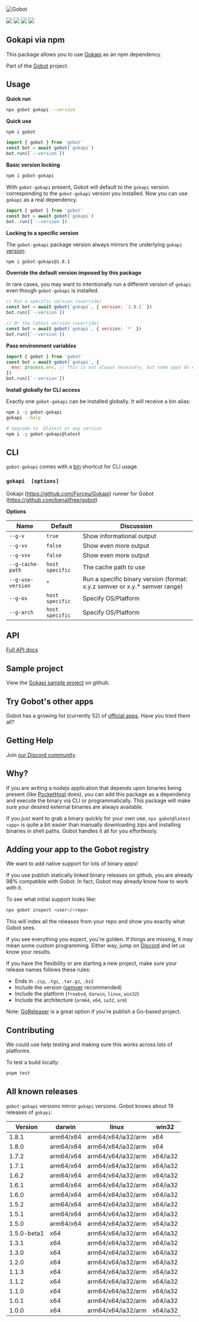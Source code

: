 ![Gobot](https://raw.githubusercontent.com/benallfree/gobot/v1.0.0-alpha.36/assets/gobot-banner-300x.png)

![](https://img.shields.io/npm/v/gobot-gokapi) ![](https://img.shields.io/npm/dt/gobot-gokapi) ![](https://img.shields.io/github/commit-activity/t/benallfree/gobot) ![](https://img.shields.io/github/stars/benallfree/gobot)

## Gokapi via npm

This package allows you to use [Gokapi](https://github.com/Forceu/Gokapi) as an npm dependency.

Part of the [Gobot](https://www.npmjs.com/package/gobot) project.

## Usage

**Quick run**

```bash
npx gobot gokapi --version
```

**Quick use**

```bash
npm i gobot
```

```js
import { gobot } from 'gobot'
const bot = await gobot(`gokapi`)
bot.run([`--version`])
```

**Basic version locking**

```bash
npm i gobot-gokapi
```

With `gobot-gokapi` present, Gobot will default to the `gokapi` version corresponding to the `gobot-gokapi` version you installed. Now you can use `gokapi` as a real dependency.

```js
import { gobot } from 'gobot'
const bot = await gobot(`gokapi`)
bot..run([`--version`])
```

**Locking to a specific version**

The `gobot-gokapi` package version always mirrors the underlying `gokapi` [version](#all-known-releases):

```bash
npm i gobot-gokapi@1.8.1
```

**Override the default version imposed by this package**

In rare cases, you may want to intentionally run a different version of `gokapi` even though `gobot-gokapi` is installed.

```js
// Run a specific version (override)
const bot = await gobot(`gokapi`, { version: `1.8.1` })
bot.run([`--version`])

// Or the latest version (override)
const bot = await gobot(`gokapi`, { version: `*` })
bot.run([`--version`])
```

**Pass environment variables**

```js
import { gobot } from 'gobot'
const bot = await gobot(`gokapi`, {
  env: process.env, // This is not always necessary, but some apps do need it
})
bot.run([`--version`])
```

**Install globally for CLI access**

Exactly one `gobot-gokapi` can be installed globally. It will receive a bin alias:

```bash
npm i -g gobot-gokapi
gokapi --help

# Upgrade to  @latest or any version
npm i -g gobot-gokapi@latest
```

## CLI

`gobot-gokapi` comes with a [bin](https://docs.npmjs.com/cli/v10/configuring-npm/package-json#bin) shortcut for CLI usage.

### `gokapi  [options]`

Gokapi (https://github.com/Forceu/Gokapi) runner for Gobot (https://github.com/benallfree/gobot)

**Options**

| Name              | Default         | Discussion                                                                  |
| ----------------- | --------------- | --------------------------------------------------------------------------- |
| `--g-v`           | `true`          | Show informational output                                                   |
| `--g-vv`          | `false`         | Show even more output                                                       |
| `--g-vvv`         | `false`         | Show even more output                                                       |
| `--g-cache-path`  | `host specific` | The cache path to use                                                       |
| `--g-use-version` | `*`             | Run a specific binary version (format: x.y.z semver or x.y.\* semver range) |
| `--g-os`          | `host specific` | Specify OS/Platform                                                         |
| `--g-arch`        | `host specific` | Specify OS/Platform                                                         |

## API

[Full API docs](https://github.com/benallfree/gobot/blob/v1.0.0-alpha.36/docs/readme.md)

## Sample project

View the [Gokapi sample project](https://github.com/benallfree/gobot/tree/v1.0.0-alpha.36/src/apps/gokapi/sample-project) on github.

## Try Gobot's other apps

Gobot has a growing list (currently 52) of [official apps](https://www.npmjs.com/package/gobot#official-gobot-apps). Have you tried them all?

## Getting Help

Join [our Discord community](https://discord.gg/977kMmFnXc).

## Why?

If you are writing a nodejs application that depends upon binaries being present (like [PocketHost](https://github.com/pockethost/pockethost) does), you can add this package as a dependency and execute the binary via CLI or programmatically. This package will make sure your desired external binaries are always available.

If you just want to grab a binary quickly for your own use, `npx gobot@latest <app>` is quite a bit easier than manually downloading zips and installing binaries in shell paths. Gobot handles it all for you effortlessly.

## Adding your app to the Gobot registry

We want to add native support for lots of binary apps!

If you use publish statically linked binary releases on github, you are already 98% compatible with Gobot. In fact, Gobot may already know how to work with it.

To see what initial support looks like:

```bash
npx gobot inspect <user>/<repo>
```

This will index all the releases from your repo and show you exactly what Gobot sees.

If you see everything you expect, you're golden. If things are missing, it may mean some custom programming. Either way, jump on [Discord](https://discord.gg/977kMmFnXc) and let us know your results.

If you have the flexibility or are starting a new project, make sure your release names follows these rules:

- Ends in `.zip`, `.tgz`, `.tar.gz`, `.bz2`
- Include the version ([semver](https://semver.org) recommended)
- Include the platform (`freebsd`, `darwin`, `linux`, `win32`)
- Include the architecture (`arm64`, `x64`, `ia32`, `arm`)

Note: [GoReleaser](https://goreleaser.com/) is a great option if you're publish a Go-based project.

## Contributing

We could use help testing and making sure this works across lots of platforms.

To test a build locally:

```bash
pnpm test
```

## All known releases

`gobot-gokapi` versions mirror `gokapi` versions. Gobot knows about 19 releases of `gokapi`:

| Version     | darwin    | linux              | win32    |
| ----------- | --------- | ------------------ | -------- |
| 1.8.1       | arm64/x64 | arm64/x64/ia32/arm | x64      |
| 1.8.0       | arm64/x64 | arm64/x64/ia32/arm | x64      |
| 1.7.2       | arm64/x64 | arm64/x64/ia32/arm | x64/ia32 |
| 1.7.1       | arm64/x64 | arm64/x64/ia32/arm | x64/ia32 |
| 1.6.2       | arm64/x64 | arm64/x64/ia32/arm | x64/ia32 |
| 1.6.1       | arm64/x64 | arm64/x64/ia32/arm | x64/ia32 |
| 1.6.0       | arm64/x64 | arm64/x64/ia32/arm | x64/ia32 |
| 1.5.2       | arm64/x64 | arm64/x64/ia32/arm | x64/ia32 |
| 1.5.1       | arm64/x64 | arm64/x64/ia32/arm | x64/ia32 |
| 1.5.0       | arm64/x64 | arm64/x64/ia32/arm | x64/ia32 |
| 1.5.0-beta1 | x64       | arm64/x64/ia32/arm | x64/ia32 |
| 1.3.1       | x64       | arm64/x64/ia32/arm | x64/ia32 |
| 1.3.0       | x64       | arm64/x64/ia32/arm | x64/ia32 |
| 1.2.0       | x64       | arm64/x64/ia32/arm | x64/ia32 |
| 1.1.3       | x64       | arm64/x64/ia32/arm | x64/ia32 |
| 1.1.2       | x64       | arm64/x64/ia32/arm | x64/ia32 |
| 1.1.0       | x64       | arm64/x64/ia32/arm | x64/ia32 |
| 1.0.1       | x64       | arm64/x64/ia32/arm | x64/ia32 |
| 1.0.0       | x64       | arm64/x64/ia32/arm | x64/ia32 |
